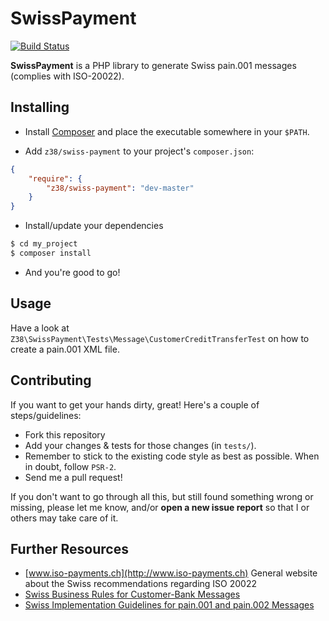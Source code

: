 # SwissPayment

[![Build Status](https://travis-ci.org/z38/swiss-payment.png?branch=master)](https://travis-ci.org/z38/swiss-payment)

**SwissPayment** is a PHP library to generate Swiss pain.001 messages (complies with ISO-20022).

## Installing

- Install [Composer](http://getcomposer.org) and place the executable somewhere in your `$PATH`.

- Add `z38/swiss-payment` to your project's `composer.json`:

```json
{
    "require": {
        "z38/swiss-payment": "dev-master"
    }
}
```

- Install/update your dependencies

```bash
$ cd my_project
$ composer install
```

- And you're good to go!

## Usage

Have a look at `Z38\SwissPayment\Tests\Message\CustomerCreditTransferTest` on how to create a pain.001 XML file.

## Contributing

If you want to get your hands dirty, great! Here's a couple of steps/guidelines:

- Fork this repository
- Add your changes & tests for those changes (in `tests/`).
- Remember to stick to the existing code style as best as possible. When in doubt, follow `PSR-2`.
- Send me a pull request!

If you don't want to go through all this, but still found something wrong or missing, please
let me know, and/or **open a new issue report** so that I or others may take care of it.

## Further Resources

- [www.iso-payments.ch](http://www.iso-payments.ch) General website about the Swiss recommendations regarding ISO 20022
- [Swiss Business Rules for Customer-Bank Messages](http://www.six-interbank-clearing.com/dam/downloads/en/standardization/iso/swiss_recommendations/business_rules/standardization_isopayments_ch_business_rules.pdf)
- [Swiss Implementation Guidelines for pain.001 and pain.002 Messages](http://www.six-interbank-clearing.com/dam/downloads/en/standardization/iso/swiss_recommendations/implementation_guidelines_ct/standardization_isopayments_iso_20022_ch_implementation_guidelines_ct.pdf)
